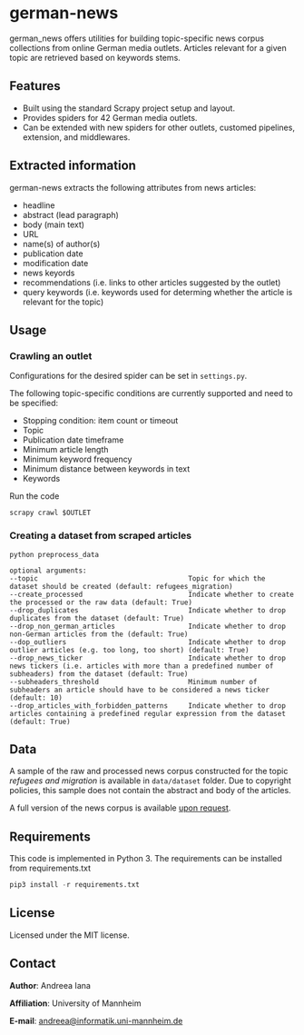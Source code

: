 # german-news

german_news offers utilities for building topic-specific news corpus collections from online German media outlets. Articles relevant for a given topic are retrieved based on keywords stems. 

## Features
- Built using the standard Scrapy project setup and layout.
- Provides spiders for 42 German media outlets.
- Can be extended with new spiders for other outlets, customed pipelines, extension, and middlewares.

## Extracted information
german-news extracts the following attributes from news articles:
- headline
- abstract (lead paragraph)
- body (main text)
- URL
- name(s) of author(s)
- publication date
- modification date
- news keyords
- recommendations (i.e. links to other articles suggested by the outlet)
- query keywords (i.e. keywords used for determing whether the article is relevant for the topic)

## Usage

### Crawling an outlet
Configurations for the desired spider can be set in `settings.py`. 

The following topic-specific conditions are currently supported and need to be specified:
- Stopping condition: item count or timeout
- Topic
- Publication date timeframe
- Minimum article length
- Minimum keyword frequency
- Minimum distance between keywords in text
- Keywords

Run the code
```
scrapy crawl $OUTLET
```

### Creating a dataset from scraped articles
```
python preprocess_data 

optional arguments:
--topic                                     Topic for which the dataset should be created (default: refugees_migration)
--create_processed                          Indicate whether to create the processed or the raw data (default: True)
--drop_duplicates                           Indicate whether to drop duplicates from the dataset (default: True)
--drop_non_german_articles                  Indicate whether to drop non-German articles from the (default: True)
--dop_outliers                              Indicate whether to drop outlier articles (e.g. too long, too short) (default: True)
--drop_news_ticker                          Indicate whether to drop news tickers (i.e. articles with more than a predefined number of subheaders) from the dataset (default: True)
--subheaders_threshold                      Minimum number of subheaders an article should have to be considered a news ticker (default: 10)
--drop_articles_with_forbidden_patterns     Indicate whether to drop articles containing a predefined regular expression from the dataset (default: True)
```

## Data
A sample of the raw and processed news corpus constructed for the topic *refugees and migration* is available in `data/dataset` folder. Due to copyright policies, this sample does not contain the abstract and body of the articles. 

A full version of the news corpus is available [upon request](mailto:andreea@informatik.uni-mannheim.de).

## Requirements
This code is implemented in Python 3. The requirements can be installed from requirements.txt


```python
pip3 install -r requirements.txt
```

## License
Licensed under the MIT license.

## Contact
**Author**: Andreea Iana

**Affiliation**: University of Mannheim

**E-mail**: andreea@informatik.uni-mannheim.de
